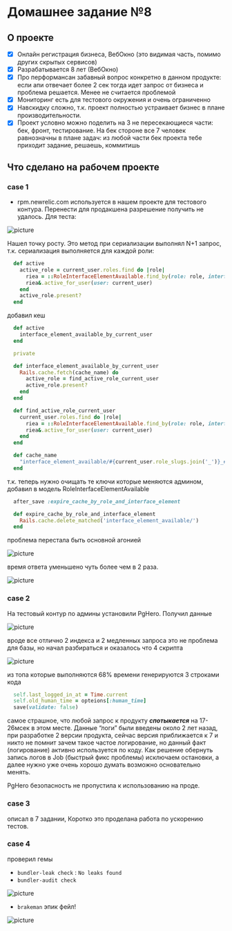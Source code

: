 # Домашнее задание №8

## О проекте

- [x] Онлайн регистрация бизнеса, ВебОкно (это видимая часть, помимо других скрытых сервисов)
- [x] Разрабатывается 8 лет (ВебОкно)
- [x] Про перформансан забавный вопрос конкретно в данном продукте: если апи отвечает более 2 сек тогда идет запрос от бизнеса и проблема решается. Менее не считается проблемой
- [x] Мониторинг есть для тестового окружения и очень ограниченно
- [x] Навскидку сложно, т.к. проект полностью устраивает бизнес в плане производительности.
- [x] Проект условно можно поделить на 3 не пересекающиеся части: бек, фронт, тестирование. На бек стороне все 7 человек равнозначны в плане задач: из любой части бек проекта тебе приходит задание, решаешь, коммитишь

## Что сделано на рабочем проекте

### case 1

* rpm.newrelic.com используется в нашем проекте для тестового контура. Перенести для продакшена разрешение получить не удалось. Для теста:

![picture](img/01.png)

Нашел точку росту. Это метод при сериализации выполнял N+1 запрос, т.к. сериализация выполняется для каждой роли:

```ruby
  def active
    active_role = current_user.roles.find do |role|
      riea = ::RoleInterfaceElementAvailable.find_by(role: role, interface_element: object)
      riea&.active_for_user(user: current_user)
    end
    active_role.present?
  end
```

добавил кеш
```ruby
  def active
    interface_element_available_by_current_user
  end

  private

  def interface_element_available_by_current_user
    Rails.cache.fetch(cache_name) do
      active_role = find_active_role_current_user
      active_role.present?
    end
  end

  def find_active_role_current_user
    current_user.roles.find do |role|
      riea = ::RoleInterfaceElementAvailable.find_by(role: role, interface_element: object)
      riea&.active_for_user(user: current_user)
    end
  end

  def cache_name
    "interface_element_available/#{current_user.role_slugs.join('_')}_#{object.id}"
  end
```

т.к. теперь нужно очищать те ключи которые меняются админом, добавил в модель RoleInterfaceElementAvailable

```ruby
  after_save :expire_cache_by_role_and_interface_element

  def expire_cache_by_role_and_interface_element
    Rails.cache.delete_matched('interface_element_available/')
  end
```
проблема перестала быть основной агонией

![picture](img/02.png)

время ответа уменьшено чуть более чем в 2 раза.

![picture](img/03.png)


### case 2

На тестовый контур по админы установили PgHero. Получил данные

![picture](img/04.png)


вроде все отлично 2 индекса и 2 медленных запроса это не проблема для базы, но начал разбираться и оказалось что 4 скрипта 

![picture](img/05.png)


из топа которые выполняются 68% времени генерируются 3 строками кода

```ruby
  self.last_logged_in_at = Time.current
  self.old_human_time = opteions[:human_time]
  save(validate: false)
```

самое страшное, что любой запрос к продукту ***спотыкается*** на 17-26мсек в этом месте. 
Данные “логи” были введены около 2 лет назад, при разработке 2 версии продукта, сейчас версия приближается к 7 и никто не помнит зачем такое частое логирование, но данный факт (логирование) активно используется по коду. 
Как решение обернуть запись логов в Job (быстрый фикс проблемы) исключаем остановки, а далее нужно уже очень хорошо думать возможно основательно менять. 

PgHero безопасность не пропустила к использованию на проде.

### case 3

описал в 7 задании, Коротко это проделана работа по ускорению тестов. 

### case 4

проверил гемы

* `bundler-leak check` : `No leaks found`
* `bundler-audit check`

![picture](img/10.png)

* `brakeman` эпик фейл!

![picture](img/11.png)
